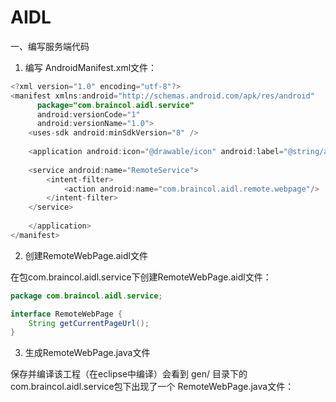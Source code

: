 AIDL
===

一、编写服务端代码

1. 编写 AndroidManifest.xml文件：

```java
<?xml version="1.0" encoding="utf-8"?>
<manifest xmlns:android="http://schemas.android.com/apk/res/android"
      package="com.braincol.aidl.service"
      android:versionCode="1"
      android:versionName="1.0">
    <uses-sdk android:minSdkVersion="8" />
 
    <application android:icon="@drawable/icon" android:label="@string/app_name">
 
    <service android:name="RemoteService">
        <intent-filter>
            <action android:name="com.braincol.aidl.remote.webpage"/>
        </intent-filter>
    </service>
 
    </application>
</manifest>
```

2. 创建RemoteWebPage.aidl文件

在包com.braincol.aidl.service下创建RemoteWebPage.aidl文件：
```java
package com.braincol.aidl.service;

interface RemoteWebPage {
    String getCurrentPageUrl();     
}
```

3. 生成RemoteWebPage.java文件

保存并编译该工程（在eclipse中编译）会看到 gen/ 目录下的com.braincol.aidl.service包下出现了一个 RemoteWebPage.java文件：
